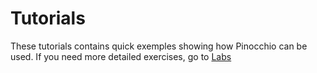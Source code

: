 # Tutorials

These tutorials contains quick exemples showing how Pinocchio can be used.
If you need more detailed exercises, go to [Labs](md_doc_labs_intro)
